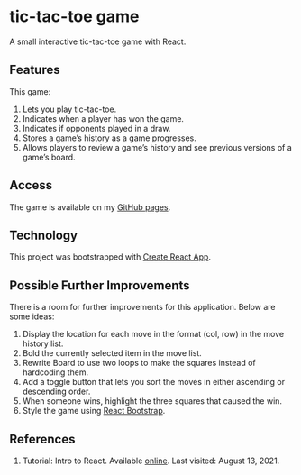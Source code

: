 # tic-tac-toe game
A small interactive tic-tac-toe game with React.<br>

## Features
This game:
1. Lets you play tic-tac-toe.
2. Indicates when a player has won the game.
3. Indicates if opponents played in a draw.
4. Stores a game’s history as a game progresses.
5. Allows players to review a game’s history and see previous versions of a game’s board.

## Access
The game is available on my [GitHub pages](https://vladimir-vakhter.github.io/tic-tac-toe-game/).

## Technology
This project was bootstrapped with [Create React App](https://github.com/facebook/create-react-app).

## Possible Further Improvements
There is a room for further improvements for this application. Below are some ideas:
1. Display the location for each move in the format (col, row) in the move history list.
2. Bold the currently selected item in the move list.
3. Rewrite Board to use two loops to make the squares instead of hardcoding them.
4. Add a toggle button that lets you sort the moves in either ascending or descending order.
5. When someone wins, highlight the three squares that caused the win.
6. Style the game using [React Bootstrap](https://react-bootstrap.github.io/).

## References
1. Tutorial: Intro to React. Available [online](https://reactjs.org/tutorial/tutorial.html#setup-for-the-tutorial). Last visited: August 13, 2021.

